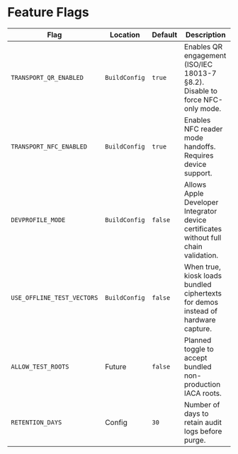 # Feature Flags

| Flag | Location | Default | Description |
| ---- | -------- | ------- | ----------- |
| `TRANSPORT_QR_ENABLED` | `BuildConfig` | `true` | Enables QR engagement (ISO/IEC 18013-7 §8.2). Disable to force NFC-only mode. |
| `TRANSPORT_NFC_ENABLED` | `BuildConfig` | `true` | Enables NFC reader mode handoffs. Requires device support. |
| `DEVPROFILE_MODE` | `BuildConfig` | `false` | Allows Apple Developer Integrator device certificates without full chain validation. |
| `USE_OFFLINE_TEST_VECTORS` | `BuildConfig` | `false` | When true, kiosk loads bundled ciphertexts for demos instead of hardware capture. |
| `ALLOW_TEST_ROOTS` | Future | `false` | Planned toggle to accept bundled non-production IACA roots. |
| `RETENTION_DAYS` | Config | `30` | Number of days to retain audit logs before purge. |
